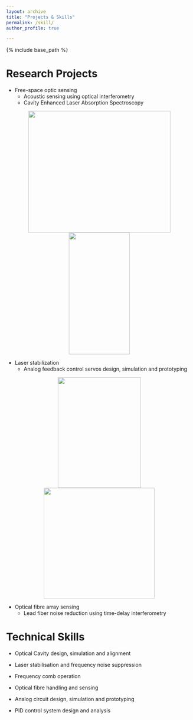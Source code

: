 ```yaml
---
layout: archive
title: "Projects & Skills"
permalink: /skill/
author_profile: true

---
```


{% include base_path %}

Research Projects
======
* Free-space optic sensing
   * Acoustic sensing using optical interferometry
   * Cavity Enhanced Laser Absorption Spectroscopy  
<p align="center">
  <img width="385" height="330" src="http://yajieguan.github.io/images/cavity1.JPG" >
  <img width="165" height="330" src="http://yajieguan.github.io/images/cavity2.jpg">
</p>
  
   
* Laser stabilization
   * Analog feedback control servos design, simulation and prototyping
   
<p align="center">
  <img width="225" height="300" src="http://yajieguan.github.io/images/Servo1.jpg">
  <img width="300" height="300" src="http://yajieguan.github.io/images/Servo2.jpg">
</p>

* Optical fibre array sensing
   * Lead fiber noise reduction using time-delay interferometry
  


  
Technical Skills
======
* Optical Cavity design, simulation and alignment

* Laser stabilisation and frequency noise suppression

* Frequency comb operation

* Optical fibre handling and sensing

* Analog circuit design, simulation and prototyping

* PID control system design and analysis  


